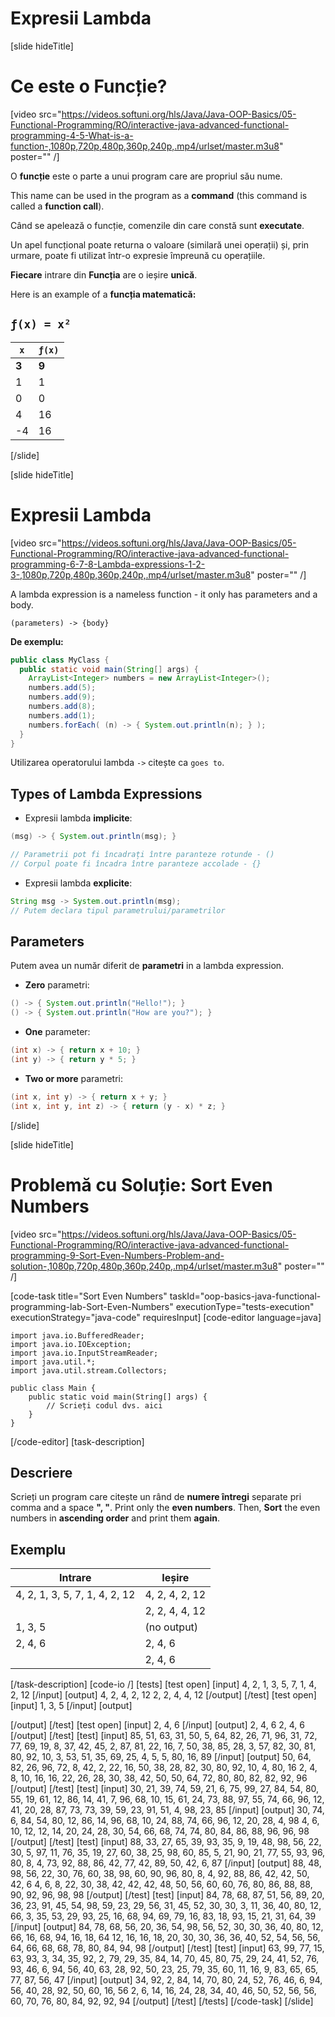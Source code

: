 # Expresii Lambda

[slide hideTitle]

# Ce este o Funcție?

[video src="https://videos.softuni.org/hls/Java/Java-OOP-Basics/05-Functional-Programming/RO/interactive-java-advanced-functional-programming-4-5-What-is-a-function-,1080p,720p,480p,360p,240p,.mp4/urlset/master.m3u8" poster="" /]

O **funcție** este o parte a unui program care are propriul său nume.

This name can be used in the program as a **command** (this command is called a **function call**).

Când se apelează o funcție, comenzile din care constă sunt **executate**.
 
Un apel funcțional poate returna o valoare (similară unei operații) și, prin urmare, poate fi utilizat într-o expresie împreună cu operațiile.
 
**Fiecare** intrare din **Funcția** are o ieșire **unică**.

Here is an example of a **funcția matematică:**

## `ƒ(x) = x²`                                          
| `x` | `ƒ(x)`           
| ----------- | ----------- |
| **3** | **9**|
| 1 | 1 |
| 0 | 0 |
| 4 | 16 |
|-4 | 16 |

[/slide]

[slide hideTitle]

# Expresii Lambda

[video src="https://videos.softuni.org/hls/Java/Java-OOP-Basics/05-Functional-Programming/RO/interactive-java-advanced-functional-programming-6-7-8-Lambda-expressions-1-2-3-,1080p,720p,480p,360p,240p,.mp4/urlset/master.m3u8" poster="" /]

A lambda expression is a nameless function - it only has parameters and a body.

 `(parameters) -> {body}`

**De exemplu:**

```java
public class MyClass {
  public static void main(String[] args) {
    ArrayList<Integer> numbers = new ArrayList<Integer>();
    numbers.add(5);
    numbers.add(9);
    numbers.add(8);
    numbers.add(1);
    numbers.forEach( (n) -> { System.out.println(n); } );
  }
}
```

Utilizarea operatorului lambda `->` citește ca `goes to`.

## Types of Lambda Expressions

- Expresii lambda **implicite**:

```java 
(msg) -> { System.out.println(msg); }

// Parametrii pot fi încadrați între paranteze rotunde - ()
// Corpul poate fi încadra între paranteze accolade - {}
```


- Expresii lambda **explicite**:

```java
String msg -> System.out.println(msg); 
// Putem declara tipul parametrului/parametrilor
```

## Parameters

Putem avea un număr diferit de **parametri** in a lambda expression.

- **Zero** parametri:

```java
() -> { System.out.println("Hello!"); }
() -> { System.out.println("How are you?"); }
```

- **One** parameter:
```java
(int x) -> { return x + 10; }
(int y) -> { return y * 5; }
```

- **Two or more** parametri:
```java
(int x, int y) -> { return x + y; }
(int x, int y, int z) -> { return (y - x) * z; }
```

[/slide]


[slide hideTitle]
# Problemă cu Soluție: Sort Even Numbers

[video src="https://videos.softuni.org/hls/Java/Java-OOP-Basics/05-Functional-Programming/RO/interactive-java-advanced-functional-programming-9-Sort-Even-Numbers-Problem-and-solution-,1080p,720p,480p,360p,240p,.mp4/urlset/master.m3u8" poster="" /]

[code-task title="Sort Even Numbers" taskId="oop-basics-java-functional-programming-lab-Sort-Even-Numbers" executionType="tests-execution" executionStrategy="java-code" requiresInput]
[code-editor language=java]
```
import java.io.BufferedReader;
import java.io.IOException;
import java.io.InputStreamReader;
import java.util.*;
import java.util.stream.Collectors;

public class Main {
    public static void main(String[] args) {
        // Scrieți codul dvs. aici
    }
}
```
[/code-editor]
[task-description]
## Descriere
Scrieți un program care citește un rând de **numere întregi** separate pri comma and a space **", "**.
Print only the **even numbers**.
Then, **Sort** the even numbers in **ascending order** and print them **again**.

## Exemplu

| **Intrare**|**Ieșire**|
| --- | --- |
| 4, 2, 1, 3, 5, 7, 1, 4, 2, 12 | 4, 2, 4, 2, 12
|  | 2, 2, 4, 4, 12 |
| 1, 3, 5 | (no output) |
| 2, 4, 6  | 2, 4, 6 |
|  | 2, 4, 6 |


[/task-description]
[code-io /]
[tests]
[test open]
[input]
4, 2, 1, 3, 5, 7, 1, 4, 2, 12
[/input]
[output]
4, 2, 4, 2, 12
2, 2, 4, 4, 12
[/output]
[/test]
[test open]
[input]
1, 3, 5
[/input]
[output]

[/output]
[/test]
[test open]
[input]
2, 4, 6
[/input]
[output]
2, 4, 6
2, 4, 6
[/output]
[/test]
[test]
[input]
85, 51, 63, 31, 50, 5, 64, 82, 26, 71, 96, 31, 72, 77, 69, 19, 8, 37, 42, 45, 2, 87, 81, 22, 16, 7, 50, 38, 85, 28, 3, 57, 82, 30, 81, 80, 92, 10, 3, 53, 51, 35, 69, 25, 4, 5, 5, 80, 16, 89
[/input]
[output]
50, 64, 82, 26, 96, 72, 8, 42, 2, 22, 16, 50, 38, 28, 82, 30, 80, 92, 10, 4, 80, 16
2, 4, 8, 10, 16, 16, 22, 26, 28, 30, 38, 42, 50, 50, 64, 72, 80, 80, 82, 82, 92, 96
[/output]
[/test]
[test]
[input]
30, 21, 39, 74, 59, 21, 6, 75, 99, 27, 84, 54, 80, 55, 19, 61, 12, 86, 14, 41, 7, 96, 68, 10, 15, 61, 24, 73, 88, 97, 55, 74, 66, 96, 12, 41, 20, 28, 87, 73, 73, 39, 59, 23, 91, 51, 4, 98, 23, 85
[/input]
[output]
30, 74, 6, 84, 54, 80, 12, 86, 14, 96, 68, 10, 24, 88, 74, 66, 96, 12, 20, 28, 4, 98
4, 6, 10, 12, 12, 14, 20, 24, 28, 30, 54, 66, 68, 74, 74, 80, 84, 86, 88, 96, 96, 98
[/output]
[/test]
[test]
[input]
88, 33, 27, 65, 39, 93, 35, 9, 19, 48, 98, 56, 22, 30, 5, 97, 11, 76, 35, 19, 27, 60, 38, 25, 98, 60, 85, 5, 21, 90, 21, 77, 55, 93, 96, 80, 8, 4, 73, 92, 88, 86, 42, 77, 42, 89, 50, 42, 6, 87
[/input]
[output]
88, 48, 98, 56, 22, 30, 76, 60, 38, 98, 60, 90, 96, 80, 8, 4, 92, 88, 86, 42, 42, 50, 42, 6
4, 6, 8, 22, 30, 38, 42, 42, 42, 48, 50, 56, 60, 60, 76, 80, 86, 88, 88, 90, 92, 96, 98, 98
[/output]
[/test]
[test]
[input]
84, 78, 68, 87, 51, 56, 89, 20, 36, 23, 91, 45, 54, 98, 59, 23, 29, 56, 31, 45, 52, 30, 30, 3, 11, 36, 40, 80, 12, 66, 3, 35, 53, 29, 93, 25, 16, 68, 94, 69, 79, 16, 83, 18, 93, 15, 21, 31, 64, 39
[/input]
[output]
84, 78, 68, 56, 20, 36, 54, 98, 56, 52, 30, 30, 36, 40, 80, 12, 66, 16, 68, 94, 16, 18, 64
12, 16, 16, 18, 20, 30, 30, 36, 36, 40, 52, 54, 56, 56, 64, 66, 68, 68, 78, 80, 84, 94, 98
[/output]
[/test]
[test]
[input]
63, 99, 77, 15, 63, 93, 3, 34, 35, 92, 2, 79, 29, 35, 84, 14, 70, 45, 80, 75, 29, 24, 41, 52, 76, 93, 46, 6, 94, 56, 40, 63, 28, 92, 50, 23, 25, 79, 35, 60, 11, 16, 9, 83, 65, 65, 77, 87, 56, 47
[/input]
[output]
34, 92, 2, 84, 14, 70, 80, 24, 52, 76, 46, 6, 94, 56, 40, 28, 92, 50, 60, 16, 56
2, 6, 14, 16, 24, 28, 34, 40, 46, 50, 52, 56, 56, 60, 70, 76, 80, 84, 92, 92, 94
[/output]
[/test]
[/tests]
[/code-task]
[/slide]
